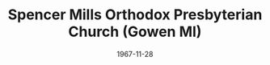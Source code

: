 ---
date: &id001 1967-11-28
end_date: null
location:
  address: 12710 17 Mile Road
  city: Gowen
  state: MI
minister:
- end: 1977-01-01
  name: John Barnett
  start: 1969-01-01
  type: pastor
- end: 1992-01-01
  name: Donald Stanton
  start: 1979-01-01
  type: pastor
- end: 2008-01-01
  name: Frank Marsh
  start: 1992-01-01
  type: pastor
- end: null
  name: Alan Flowers
  start: 2009-01-01
  type: pastor
- end: 1992-01-01
  name: Frank Marsh
  start: 1990-01-01
  type: Associate Pastor
- end: 2009-01-01
  name: Alan Flowers
  start: 2004-01-01
  type: Associate Pastor
- end: 2002-01-01
  name: Hank Belfield
  start: 1999-01-01
  type: Assistant Pastor
- end: 2000-01-01
  name: David Stevenson
  start: 1995-01-01
  type: youth pastor
ministers:
- John Barnett
- Donald Stanton
- Frank Marsh
- Alan Flowers
- Frank Marsh
- Alan Flowers
- Hank Belfield
- David Stevenson
name: Spencer Mills Orthodox Presbyterian Church
names: null
origination_date: *id001
raw_data: "MI\nGowen\nSpencer Mills Orthodox Presbyterian Church  (November\
  \ 28, 1967\u2013 )\n12710 17 Mile Road\nPastors: John Barnett, 1969\u201377\nDonald\
  \ Stanton, 1979\u201392\nFrank Marsh, 1992\u20132008\nAlan Flowers, 2009\u2013\n\
  Assoc. Pastors: Frank Marsh, 1990\u201392\nAlan Flowers, 2004\u20139\nAsst. Pastor:\
  \ Hank Belfield, 1999\u20132002\nYouth Pastor: David Stevenson, 1995\u20132000"
received_from: null
states:
- MI
status:
  active: true
  end_date: null
  reason: null
  received_from: null
  withdrawal_to: null
title: Spencer Mills Orthodox Presbyterian Church (Gowen MI)

---